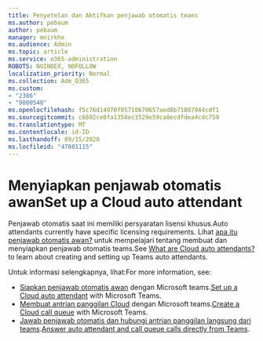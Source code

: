 ```yaml
---
title: Penyetelan dan Aktifkan penjawab otomatis teams
ms.author: pebaum
author: pebaum
manager: mnirkhe
ms.audience: Admin
ms.topic: article
ms.service: o365-administration
ROBOTS: NOINDEX, NOFOLLOW
localization_priority: Normal
ms.collection: Adm_O365
ms.custom:
- "2386"
- "9000548"
ms.openlocfilehash: f5c76d14970f05710670657aed8b71887944cdf1
ms.sourcegitcommit: c6692ce0fa1358ec3529e59ca0ecdfdea4cdc759
ms.translationtype: MT
ms.contentlocale: id-ID
ms.lasthandoff: 09/15/2020
ms.locfileid: "47801115"
---
```

# <a name="set-up-a-cloud-auto-attendant"></a><span data-ttu-id="58359-102">Menyiapkan penjawab otomatis awan</span><span class="sxs-lookup"><span data-stu-id="58359-102">Set up a Cloud auto attendant</span></span>

<span data-ttu-id="58359-103">Penjawab otomatis saat ini memiliki persyaratan lisensi khusus.</span><span class="sxs-lookup"><span data-stu-id="58359-103">Auto attendants currently have specific licensing requirements.</span></span> <span data-ttu-id="58359-104">Lihat [apa itu penjawab otomatis awan?](https://docs.microsoft.com/microsoftteams/what-are-phone-system-auto-attendants) untuk mempelajari tentang membuat dan menyiapkan penjawab otomatis teams.</span><span class="sxs-lookup"><span data-stu-id="58359-104">See [What are Cloud auto attendants?](https://docs.microsoft.com/microsoftteams/what-are-phone-system-auto-attendants) to learn about creating and setting up Teams auto attendants.</span></span> 

<span data-ttu-id="58359-105">Untuk informasi selengkapnya, lihat:</span><span class="sxs-lookup"><span data-stu-id="58359-105">For more information, see:</span></span>

- <span data-ttu-id="58359-106">[Siapkan penjawab otomatis awan](https://docs.microsoft.com/microsoftteams/create-a-phone-system-auto-attendant) dengan Microsoft teams.</span><span class="sxs-lookup"><span data-stu-id="58359-106">[Set up a Cloud auto attendant](https://docs.microsoft.com/microsoftteams/create-a-phone-system-auto-attendant) with Microsoft Teams.</span></span> 
- <span data-ttu-id="58359-107">[Membuat antrian panggilan Cloud](https://docs.microsoft.com/microsoftteams/create-a-phone-system-call-queue) dengan Microsoft teams.</span><span class="sxs-lookup"><span data-stu-id="58359-107">[Create a Cloud call queue](https://docs.microsoft.com/microsoftteams/create-a-phone-system-call-queue) with Microsoft Teams.</span></span> 
- <span data-ttu-id="58359-108">[Jawab penjawab otomatis dan hubungi antrian panggilan langsung dari teams](https://docs.microsoft.com/microsoftteams/answer-auto-attendant-and-call-queue-calls).</span><span class="sxs-lookup"><span data-stu-id="58359-108">[Answer auto attendant and call queue calls directly from Teams](https://docs.microsoft.com/microsoftteams/answer-auto-attendant-and-call-queue-calls).</span></span> 